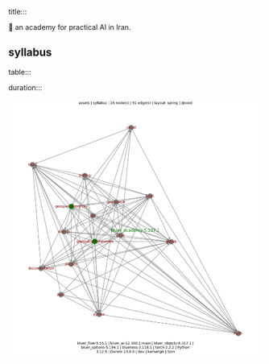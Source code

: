 title:::

📐 an academy for practical AI in Iran.

## syllabus

table:::

duration:::

![image](../../assets/syllabus.png)